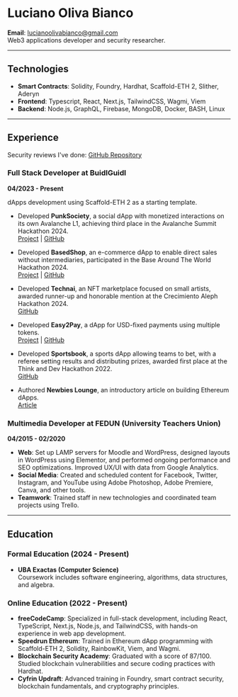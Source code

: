 # Luciano Oliva Bianco
**Email**: [lucianoolivabianco@gmail.com](mailto:lucianoolivabianco@gmail.com)  
Web3 applications developer and security researcher.

---

## Technologies

- **Smart Contracts**: Solidity, Foundry, Hardhat, Scaffold-ETH 2, Slither, Aderyn
- **Frontend**: Typescript, React, Next.js, TailwindCSS, Wagmi, Viem
- **Backend**: Node.js, GraphQL, Firebase, MongoDB, Docker, BASH, Linux

---

## Experience

Security reviews I've done: [GitHub Repository](https://github.com/luloxi/security-reviews)

### Full Stack Developer at BuidlGuidl
**04/2023 - Present**

dApps development using Scaffold-ETH 2 as a starting template.

- Developed **PunkSociety**, a social dApp with monetized interactions on its own Avalanche L1, achieving third place in the Avalanche Summit Hackathon 2024.  
  [Project](https://punksociety.xyz) | [GitHub](https://github.com/luloxi/PunkSociety)
  
- Developed **BasedShop**, an e-commerce dApp to enable direct sales without intermediaries, participated in the Base Around The World Hackathon 2024.  
  [Project](https://basedshop.vercel.app) | [GitHub](https://github.com/luloxi/BasedShop)
  
- Developed **Technai**, an NFT marketplace focused on small artists, awarded runner-up and honorable mention at the Crecimiento Aleph Hackathon 2024.  
  [GitHub](https://github.com/luloxi/technai-marketplace)
  
- Developed **Easy2Pay**, a dApp for USD-fixed payments using multiple tokens.  
  [Project](https://easy2pay.vercel.app) | [GitHub](https://github.com/luloxi/Easy2Pay)
  
- Developed **Sportsbook**, a sports dApp allowing teams to bet, with a referee setting results and distributing prizes, awarded first place at the Think and Dev Hackathon 2022.  
  [GitHub](https://github.com/luloxi/Sportsbook)
  
- Authored **Newbies Lounge**, an introductory article on building Ethereum dApps.  
  [Article](https://lulox.notion.site/Newbies-Lounge-68ea7c4c5f1a4ec29786be6a76516878)

### Multimedia Developer at FEDUN (University Teachers Union)
**04/2015 - 02/2020**

- **Web**: Set up LAMP servers for Moodle and WordPress, designed layouts in WordPress using Elementor, and performed ongoing performance and SEO optimizations. Improved UX/UI with data from Google Analytics.
- **Social Media**: Created and scheduled content for Facebook, Twitter, Instagram, and YouTube using Adobe Photoshop, Adobe Premiere, Canva, and other tools.
- **Teamwork**: Trained staff in new technologies and coordinated team projects using Trello.

---

## Education

### Formal Education (2024 - Present)

- **UBA Exactas (Computer Science)**  
  Coursework includes software engineering, algorithms, data structures, and algebra.

### Online Education (2022 - Present)

- **freeCodeCamp**: Specialized in full-stack development, including React, TypeScript, Next.js, Node.js, and TailwindCSS, with hands-on experience in web app development.
- **Speedrun Ethereum**: Trained in Ethereum dApp programming with Scaffold-ETH 2, Solidity, RainbowKit, Viem, and Wagmi.
- **Blockchain Security Academy**: Graduated with a score of 87/100. Studied blockchain vulnerabilities and secure coding practices with Hardhat.
- **Cyfrin Updraft**: Advanced training in Foundry, smart contract security, blockchain fundamentals, and cryptography principles.
